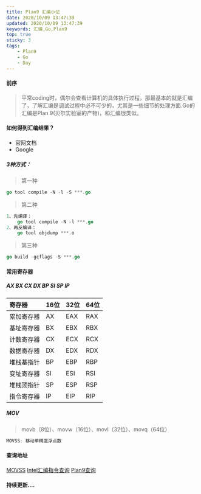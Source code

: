 ```yaml
---
title: Plan9 汇编小记
date: 2020/10/09 13:47:39
updated: 2020/10/09 13:47:39
keywords: 汇编,Go,Plan9
top: true
sticky: 3
tags:
    - Plan9
    - Go
    - Day
---
```

#### 前序
>平常coding时，偶尔会查看计算机的具体执行过程，那最基本的就是汇编了，了解汇编是调试过程中必不可少的，尤其是一些细节的处理方面.Go的汇编是Plan 9(贝尔实验室的产物)，和汇编很类似。
#### 如何得到汇编结果？

* 官网文档
* Google

##### 3种方式：
>第一种
<!-- more -->
```go
go tool compile -N -l -S ***.go
```
>第二种

```go
1、先编译：
    go tool compile -N -l ***.go
2、再反编译：
    go tool objdump ***.o
```

>第三种

```go
go build -gcflags -S ***.go
```


#### 常用寄存器
##### AX BX CX DX BP SI SP IP

|寄存器|16位|32位|64位|
|:----|:----|:----|:----|
|累加寄存器|AX|EAX|RAX|
|基址寄存器|BX|EBX|RBX|
|计数寄存器|CX|ECX|RCX|
|数据寄存器|DX|EDX|RDX|
|堆栈基指针|BP|EBP|RBP|
|变址寄存器|SI|ESI|RSI|
|堆栈顶指针|SP|ESP|RSP|
|指令寄存器|IP|EIP|RIP|

##### MOV

>movb（8位）、movw（16位）、movl（32位）、movq（64位）

```go
MOVSS: 移动单精度浮点数
```

#### 查询地址

[MOVSS](https://c9x.me/x86/html/file_module_x86_id_205.html)
[Intel汇编指令查询](https://www.felixcloutier.com/x86/index.html)
[Plan9查询](https://plan9.io/sources/contrib/ericvh/go-plan9/src/pkg/runtime/slice.c)

#### 持续更新....
